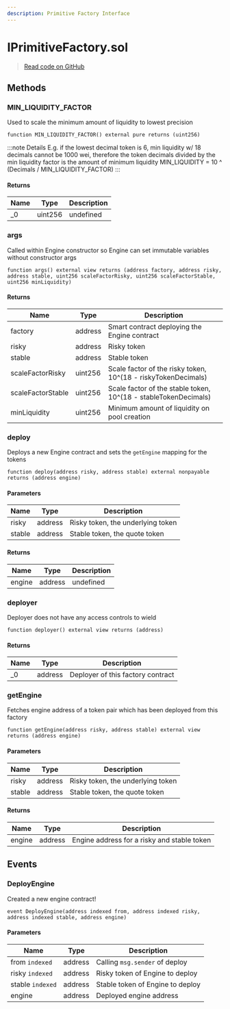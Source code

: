 ```yaml
---
description: Primitive Factory Interface
---
```


# IPrimitiveFactory.sol

> [Read code on GitHub](https://github.com/pareto-xyz/pareto-theta-vault-v1/blob/main/contractsefi/rmm-core/contracts/interfaces/IPrimitiveFactory.sol)

## Methods

### MIN_LIQUIDITY_FACTOR

Used to scale the minimum amount of liquidity to lowest precision

```solidity title="Solidity"
function MIN_LIQUIDITY_FACTOR() external pure returns (uint256)
```

:::note Details
E.g. if the lowest decimal token is 6, min liquidity w/ 18 decimals cannot be 1000 wei, therefore the token decimals divided by the min liquidity factor is the amount of minimum liquidity MIN_LIQUIDITY = 10 ^ (Decimals / MIN_LIQUIDITY_FACTOR)
:::

#### Returns

| Name | Type    | Description |
| ---- | ------- | ----------- |
| \_0  | uint256 | undefined   |

### args

Called within Engine constructor so Engine can set immutable variables without constructor args

```solidity title="Solidity"
function args() external view returns (address factory, address risky, address stable, uint256 scaleFactorRisky, uint256 scaleFactorStable, uint256 minLiquidity)
```

#### Returns

| Name              | Type    | Description                                                     |
| ----------------- | ------- | --------------------------------------------------------------- |
| factory           | address | Smart contract deploying the Engine contract                    |
| risky             | address | Risky token                                                     |
| stable            | address | Stable token                                                    |
| scaleFactorRisky  | uint256 | Scale factor of the risky token, 10^(18 - riskyTokenDecimals)   |
| scaleFactorStable | uint256 | Scale factor of the stable token, 10^(18 - stableTokenDecimals) |
| minLiquidity      | uint256 | Minimum amount of liquidity on pool creation                    |

### deploy

Deploys a new Engine contract and sets the `getEngine` mapping for the tokens

```solidity title="Solidity"
function deploy(address risky, address stable) external nonpayable returns (address engine)
```

#### Parameters

| Name   | Type    | Description                       |
| ------ | ------- | --------------------------------- |
| risky  | address | Risky token, the underlying token |
| stable | address | Stable token, the quote token     |

#### Returns

| Name   | Type    | Description |
| ------ | ------- | ----------- |
| engine | address | undefined   |

### deployer

Deployer does not have any access controls to wield

```solidity title="Solidity"
function deployer() external view returns (address)
```

#### Returns

| Name | Type    | Description                       |
| ---- | ------- | --------------------------------- |
| \_0  | address | Deployer of this factory contract |

### getEngine

Fetches engine address of a token pair which has been deployed from this factory

```solidity title="Solidity"
function getEngine(address risky, address stable) external view returns (address engine)
```

#### Parameters

| Name   | Type    | Description                       |
| ------ | ------- | --------------------------------- |
| risky  | address | Risky token, the underlying token |
| stable | address | Stable token, the quote token     |

#### Returns

| Name   | Type    | Description                                 |
| ------ | ------- | ------------------------------------------- |
| engine | address | Engine address for a risky and stable token |

## Events

### DeployEngine

Created a new engine contract!

```solidity title="Solidity"
event DeployEngine(address indexed from, address indexed risky, address indexed stable, address engine)
```

#### Parameters

| Name             | Type    | Description                      |
| ---------------- | ------- | -------------------------------- |
| from `indexed`   | address | Calling `msg.sender` of deploy   |
| risky `indexed`  | address | Risky token of Engine to deploy  |
| stable `indexed` | address | Stable token of Engine to deploy |
| engine           | address | Deployed engine address          |
